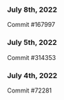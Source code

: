 ### July 8th, 2022

Commit #167997

### July 5th, 2022

Commit #314353


### July 4th, 2022

Commit #72281
